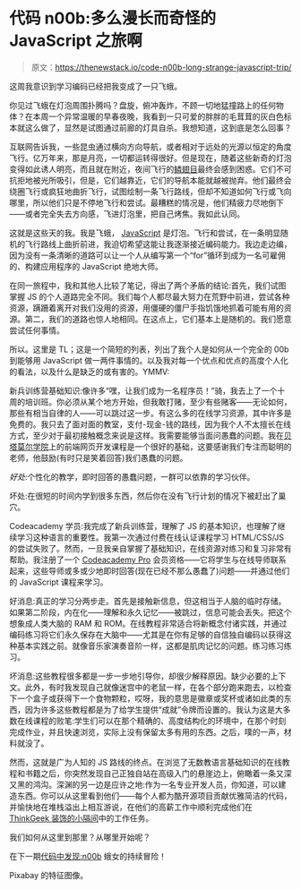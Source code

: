 # 代码 n00b:多么漫长而奇怪的 JavaScript 之旅啊

> 原文：<https://thenewstack.io/code-n00b-long-strange-javascript-trip/>

这周我意识到学习编码已经把我变成了一只飞蛾。

你见过飞蛾在灯泡周围扑腾吗？盘旋，俯冲轰炸，不顾一切地猛撞路上的任何物体？在本周一个异常温暖的早春夜晚，我看到一只可爱的胖胖的毛茸茸的灰白色标本就这么做了，显然是试图通过前廊的灯具自杀。我想知道，这到底是怎么回事？

互联网告诉我，一些昆虫通过横向方向导航，或者相对于远处的光源以恒定的角度飞行。亿万年来，那是月亮，一切都运转得很好。但是现在，随着这些新奇的灯泡变得如此诱人明亮，而且就在附近，夜间飞行的[鳞翅目](https://www.britannica.com/animal/lepidopteran)最终会感到困惑。它们不可抗拒地被光所吸引，但是，它们越靠近，它们的导航本能就越被抛弃。他们最终会绕圈飞行或疯狂地曲折飞行，试图绘制一条飞行路线，但却不知道如何飞行或飞向哪里，所以他们只是不停地飞行和尝试。最糟糕的情况是，他们精疲力尽地倒下——或者完全失去方向感，飞进灯泡里，把自己烤焦。我如此认同。

这就是这些天的我。我是飞蛾， [JavaScript](/tag/javascript/) 是灯泡。飞行和尝试，在一条明显随机的飞行路线上曲折前进，我迫切希望这能让我逐渐接近编码能力。我边走边编，因为没有一条清晰的道路可以让一个人从编写第一个“for”循环到成为一名可雇佣的、构建应用程序的 JavaScript 绝地大师。

在同一旅程中，我和其他人比较了笔记，得出了两个矛盾的结论:首先，我们试图掌握 JS 的个人道路完全不同。我们每个人都尽最大努力在荒野中前进，尝试各种资源，蹒跚着离开对我们没用的资源，用僵硬的僵尸手指饥饿地抓着可能有用的资源。第二，我们的道路也惊人地相同。在这点上，它们基本上是随机的。我们愿意尝试任何事情。

所以。这里是 TL；这是一个简短的列表，列出了我个人是如何从一个完全的 00b 到能够用 JavaScript 做一两件事情的。以及我对每一个优点和优点的高度个人化的看法，以及什么是缺乏的或有害的。YMMV:

新兵训练营基础知识:像许多“嘿，让我们成为一名程序员！”骑，我去上了一个十周的培训班。你必须从某个地方开始，但我敢打赌，至少有些赌客——无论如何，那些有相当自律的人——可以跳过这一步。有这么多的在线学习资源，其中许多是免费的。我只去了面对面的教室，支付-现金-钱的路线，因为我个人不太擅长在线方式，至少对于最初接触概念来说是这样。我需要能够当面问愚蠢的问题。我在[贝塔莫尔学院](https://betamore.com/)上的前端网页开发课程是一个很好的基础，这要感谢我们专注而聪明的老师，他鼓励(有时只是笑着回答)我们愚蠢的问题。

*好处*:个性化的教学，即时回答的愚蠢问题，一群可以依靠的学习伙伴。

坏处:在很短的时间内学到很多东西，然后你在没有飞行计划的情况下被赶出了巢穴。

Codeacademy 学员:我完成了新兵训练营，理解了 JS 的基本知识，也理解了继续学习这种语言的重要性。我第一次通过付费在线认证课程学习 HTML/CSS/JS 的尝试失败了。然而，一旦我亲自掌握了基础知识，在线资源对练习和复习非常有帮助。我注册了一个 [Codeacademy Pro](https://www.codecademy.com/pro) 会员资格——它将学生与在线导师联系起来，这些导师或多或少地即时回答(现在已经不那么愚蠢了)问题——并通过他们的 JavaScript 课程来学习。

好消息:真正的学习分两步走。首先是接触新信息，但这相当于人脑的临时存储。如果第二阶段，内在化——理解和永久记忆——被跳过，信息可能会丢失。把这个想象成人类大脑的 RAM 和 ROM。在线教程非常适合将新概念付诸实践，并通过编码练习将它们永久保存在大脑中——尤其是在你有足够的自信独自编码以获得这种基本实践之前。就像音乐家演奏音阶一样，这都是肌肉记忆的问题。练习练习练习。

坏消息:这些教程很多都是一步一步地引导你，却很少解释原因。缺少必要的上下文。此外，有时我发现自己就像迷宫中的老鼠一样，在各个部分跑来跑去，以检查下一个盒子或获得下一个食物颗粒，哎呀，我的意思是徽章或奖杯或诸如此类的东西，因为许多这些教程都是为了给学生提供“成就”令牌而设置的。我认为这是大多数在线课程的败笔:学生们可以在那个精确的、高度结构化的环境中，在那个时刻完成作业，并且快速浏览，实际上没有保留太多有用的东西。之后，噗的一声，材料就没了。

然而，这就是广为人知的 JS 路线的终点。在浏览了无数教语言基础知识的在线教程和书籍之后，你突然发现自己正独自站在高级入门的悬崖边上，俯瞰着一条又深又黑的鸿沟。深渊的另一边是应许之地:作为一名专业开发人员，你知道，可以建造东西。你可以从这里看到他们——每个人都为酷开源项目贡献优雅简洁的代码，并愉快地在堆栈溢出上相互游说，在他们的高薪工作中顺利完成他们在 [ThinkGeek 装饰的小隔间](https://www.thinkgeek.com/)中的工作任务。

我们如何从这里到那里？从哪里开始呢？

在下一期[代码中发现:n00b](/tag/code-n00b/) 蛾女的持续冒险！

Pixabay 的特征图像。

<svg xmlns:xlink="http://www.w3.org/1999/xlink" viewBox="0 0 68 31" version="1.1"><title>Group</title> <desc>Created with Sketch.</desc></svg>